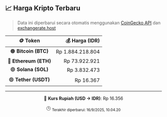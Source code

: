 

<!-- HARGA_KRIPTO -->
## 📈 Harga Kripto Terbaru

> Data ini diperbarui secara otomatis menggunakan [CoinGecko API](https://www.coingecko.com/) dan [exchangerate.host](https://exchangerate.host/)

<div align="center">

| 🪙 Token | 💰 Harga (IDR) |
|:------:|---------------:|
| 🟠 **Bitcoin (BTC)**   | Rp 1.884.218.804 |
| 🔵 **Ethereum (ETH)**  | Rp 73.922.921 |
| 🟣 **Solana (SOL)**    | Rp 3.832.473 |
| 🟢 **Tether (USDT)**   | Rp 16.367 |

---

💱 **Kurs Rupiah (USD → IDR)**: Rp 16.356

🕒 <sub>Terakhir diperbarui: 16/9/2025, 10.04.20</sub>

</div>
<!-- /HARGA_KRIPTO -->
